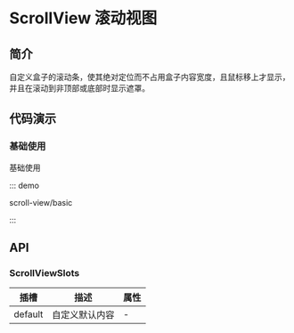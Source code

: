 # ScrollView 滚动视图

## 简介

自定义盒子的滚动条，使其绝对定位而不占用盒子内容宽度，且鼠标移上才显示，并且在滚动到非顶部或底部时显示遮罩。

## 代码演示

### 基础使用

基础使用

::: demo

scroll-view/basic

:::

## API

### ScrollViewSlots

| 插槽    | 描述           | 属性 |
| ------- | -------------- | ---- |
| default | 自定义默认内容 | -    |
